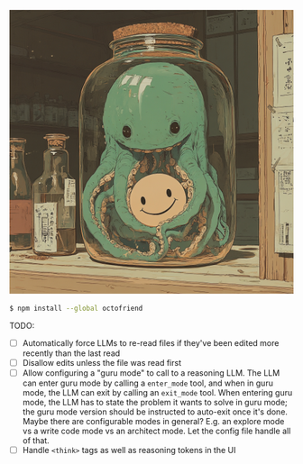 ![octofriend](./octofriend.png)

```bash
$ npm install --global octofriend
```

TODO:

- [ ] Automatically force LLMs to re-read files if they've been edited more
  recently than the last read
- [ ] Disallow edits unless the file was read first
- [ ] Allow configuring a "guru mode" to call to a reasoning LLM. The LLM can
  enter guru mode by calling a `enter_mode` tool, and when in guru mode, the LLM
  can exit by calling an `exit_mode` tool. When entering guru mode, the
  LLM has to state the problem it wants to solve in guru mode; the guru mode
  version should be instructed to auto-exit once it's done. Maybe there are
  configurable modes in general? E.g. an explore mode vs a write code mode vs
  an architect mode. Let the config file handle all of that.
- [ ] Handle `<think>` tags as well as reasoning tokens in the UI
